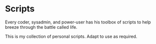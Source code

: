 # Scripts

Every coder, sysadmin, and power-user has his toolbox of scripts to help breeze through the battle called life.

This is my collection of personal scripts. Adapt to use as required.
